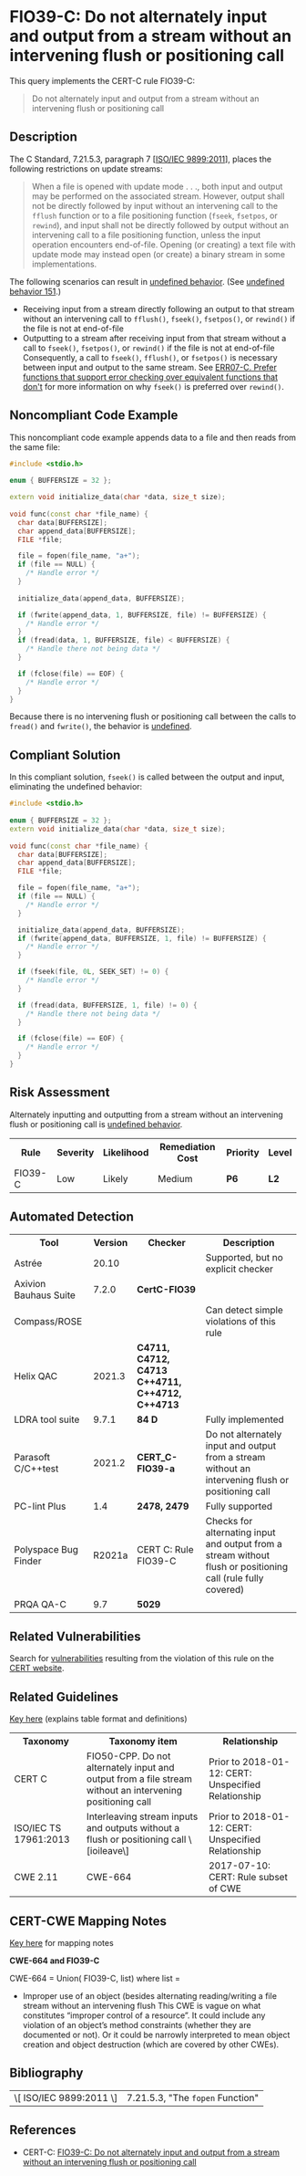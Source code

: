 # FIO39-C: Do not alternately input and output from a stream without an intervening flush or positioning call

This query implements the CERT-C rule FIO39-C:

> Do not alternately input and output from a stream without an intervening flush or positioning call


## Description

The C Standard, 7.21.5.3, paragraph 7 \[[ISO/IEC 9899:2011](https://wiki.sei.cmu.edu/confluence/display/c/AA.+Bibliography#AA.Bibliography-ISO-IEC9899-2011)\], places the following restrictions on update streams:

> When a file is opened with update mode . . ., both input and output may be performed on the associated stream. However, output shall not be directly followed by input without an intervening call to the `fflush` function or to a file positioning function (`fseek`, `fsetpos`, or `rewind`), and input shall not be directly followed by output without an intervening call to a file positioning function, unless the input operation encounters end-of-file. Opening (or creating) a text file with update mode may instead open (or create) a binary stream in some implementations.


The following scenarios can result in [undefined behavior](https://wiki.sei.cmu.edu/confluence/display/c/BB.+Definitions#BB.Definitions-undefinedbehavior). (See [undefined behavior 151](https://wiki.sei.cmu.edu/confluence/display/c/CC.+Undefined+Behavior#CC.UndefinedBehavior-ub_151).)

* Receiving input from a stream directly following an output to that stream without an intervening call to `fflush()`, `fseek()`, `fsetpos()`, or `rewind()` if the file is not at end-of-file
* Outputting to a stream after receiving input from that stream without a call to `fseek()`, `fsetpos()`, or `rewind()` if the file is not at end-of-file
Consequently, a call to `fseek()`, `fflush()`, or `fsetpos()` is necessary between input and output to the same stream. See [ERR07-C. Prefer functions that support error checking over equivalent functions that don't](https://wiki.sei.cmu.edu/confluence/display/c/ERR07-C.+Prefer+functions+that+support+error+checking+over+equivalent+functions+that+don%27t) for more information on why `fseek()` is preferred over `rewind()`.

## Noncompliant Code Example

This noncompliant code example appends data to a file and then reads from the same file:

```cpp
#include <stdio.h>
 
enum { BUFFERSIZE = 32 };

extern void initialize_data(char *data, size_t size);
 
void func(const char *file_name) {
  char data[BUFFERSIZE];
  char append_data[BUFFERSIZE];
  FILE *file;

  file = fopen(file_name, "a+");
  if (file == NULL) {
    /* Handle error */
  }
 
  initialize_data(append_data, BUFFERSIZE);

  if (fwrite(append_data, 1, BUFFERSIZE, file) != BUFFERSIZE) {
    /* Handle error */
  }
  if (fread(data, 1, BUFFERSIZE, file) < BUFFERSIZE) {
    /* Handle there not being data */
  }

  if (fclose(file) == EOF) {
    /* Handle error */
  }
}
```
Because there is no intervening flush or positioning call between the calls to `fread()` and `fwrite()`, the behavior is [undefined](https://wiki.sei.cmu.edu/confluence/display/c/BB.+Definitions#BB.Definitions-undefinedbehavior).

## Compliant Solution

In this compliant solution, `fseek()` is called between the output and input, eliminating the undefined behavior:

```cpp
#include <stdio.h>
 
enum { BUFFERSIZE = 32 };
extern void initialize_data(char *data, size_t size);
 
void func(const char *file_name) {
  char data[BUFFERSIZE];
  char append_data[BUFFERSIZE];
  FILE *file;

  file = fopen(file_name, "a+");
  if (file == NULL) {
    /* Handle error */
  }

  initialize_data(append_data, BUFFERSIZE);
  if (fwrite(append_data, BUFFERSIZE, 1, file) != BUFFERSIZE) {
    /* Handle error */
  }

  if (fseek(file, 0L, SEEK_SET) != 0) {
    /* Handle error */
  }

  if (fread(data, BUFFERSIZE, 1, file) != 0) {
    /* Handle there not being data */
  }

  if (fclose(file) == EOF) {
    /* Handle error */
  }
}
```

## Risk Assessment

Alternately inputting and outputting from a stream without an intervening flush or positioning call is [undefined behavior](https://wiki.sei.cmu.edu/confluence/display/c/BB.+Definitions#BB.Definitions-undefinedbehavior).

<table> <tbody> <tr> <th> Rule </th> <th> Severity </th> <th> Likelihood </th> <th> Remediation Cost </th> <th> Priority </th> <th> Level </th> </tr> <tr> <td> FIO39-C </td> <td> Low </td> <td> Likely </td> <td> Medium </td> <td> <strong>P6</strong> </td> <td> <strong>L2</strong> </td> </tr> </tbody> </table>


## Automated Detection

<table> <tbody> <tr> <th> Tool </th> <th> Version </th> <th> Checker </th> <th> Description </th> </tr> <tr> <td> <a> Astrée </a> </td> <td> 20.10 </td> <td> </td> <td> Supported, but no explicit checker </td> </tr> <tr> <td> <a> Axivion Bauhaus Suite </a> </td> <td> 7.2.0 </td> <td> <strong>CertC-FIO39</strong> </td> <td> </td> </tr> <tr> <td> <a> Compass/ROSE </a> </td> <td> </td> <td> </td> <td> Can detect simple violations of this rule </td> </tr> <tr> <td> <a> Helix QAC </a> </td> <td> 2021.3 </td> <td> <strong>C4711, C4712, C4713</strong> <strong>C++4711, C++4712, C++4713</strong> </td> <td> </td> </tr> <tr> <td> <a> LDRA tool suite </a> </td> <td> 9.7.1 </td> <td> <strong>84 D</strong> </td> <td> Fully implemented </td> </tr> <tr> <td> <a> Parasoft C/C++test </a> </td> <td> 2021.2 </td> <td> <strong>CERT_C-FIO39-a</strong> </td> <td> Do not alternately input and output from a stream without an intervening flush or positioning call </td> </tr> <tr> <td> <a> PC-lint Plus </a> </td> <td> 1.4 </td> <td> <strong>2478, 2479</strong> </td> <td> Fully supported </td> </tr> <tr> <td> <a> Polyspace Bug Finder </a> </td> <td> R2021a </td> <td> <a> CERT C: Rule FIO39-C </a> </td> <td> Checks for alternating input and output from a stream without flush or positioning call (rule fully covered) </td> </tr> <tr> <td> <a> PRQA QA-C </a> </td> <td> 9.7 </td> <td> <strong>5029</strong> </td> <td> </td> </tr> </tbody> </table>


## Related Vulnerabilities

Search for [vulnerabilities](https://wiki.sei.cmu.edu/confluence/display/c/BB.+Definitions#BB.Definitions-vulnerability) resulting from the violation of this rule on the [CERT website](https://www.kb.cert.org/vulnotes/bymetric?searchview&query=FIELD+KEYWORDS+contains+FIO39-C).

## Related Guidelines

[Key here](https://wiki.sei.cmu.edu/confluence/display/c/How+this+Coding+Standard+is+Organized#HowthisCodingStandardisOrganized-RelatedGuidelines) (explains table format and definitions)

<table> <tbody> <tr> <th> Taxonomy </th> <th> Taxonomy item </th> <th> Relationship </th> </tr> <tr> <td> <a> CERT C </a> </td> <td> <a> FIO50-CPP. Do not alternately input and output from a file stream without an intervening positioning call </a> </td> <td> Prior to 2018-01-12: CERT: Unspecified Relationship </td> </tr> <tr> <td> <a> ISO/IEC TS 17961:2013 </a> </td> <td> Interleaving stream inputs and outputs without a flush or positioning call \[ioileave\] </td> <td> Prior to 2018-01-12: CERT: Unspecified Relationship </td> </tr> <tr> <td> <a> CWE 2.11 </a> </td> <td> <a> CWE-664 </a> </td> <td> 2017-07-10: CERT: Rule subset of CWE </td> </tr> </tbody> </table>


## CERT-CWE Mapping Notes

[Key here](https://wiki.sei.cmu.edu/confluence/pages/viewpage.action?pageId=87152408#HowthisCodingStandardisOrganized-CERT-CWEMappingNotes) for mapping notes

**CWE-664 and FIO39-C**

CWE-664 = Union( FIO39-C, list) where list =

* Improper use of an object (besides alternating reading/writing a file stream without an intervening flush
This CWE is vague on what constitutes “improper control of a resource”. It could include any violation of an object’s method constraints (whether they are documented or not). Or it could be narrowly interpreted to mean object creation and object destruction (which are covered by other CWEs).

## Bibliography

<table> <tbody> <tr> <td> \[ <a> ISO/IEC 9899:2011 </a> \] </td> <td> 7.21.5.3, "The <code>fopen</code> Function" </td> </tr> </tbody> </table>


## References

* CERT-C: [FIO39-C: Do not alternately input and output from a stream without an intervening flush or positioning call](https://wiki.sei.cmu.edu/confluence/display/c)
